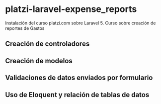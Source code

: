 # platzi-laravel-expense_reports
Instalación del curso platzi.com sobre Laravel 5. Curso sobre creación de reportes de Gastos

## Creación de controladores
## Creación de modelos
## Validaciones de datos enviados por formulario
## Uso de Eloquent y relación de tablas de datos
